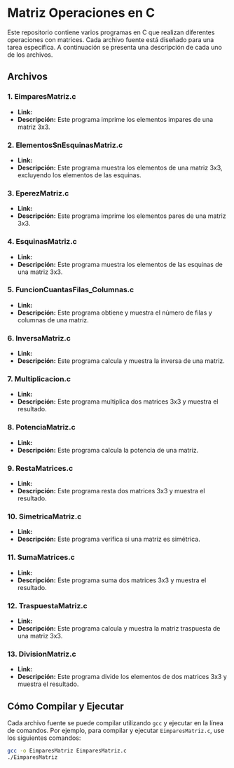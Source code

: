 # Matriz Operaciones en C

Este repositorio contiene varios programas en C que realizan diferentes operaciones con matrices. Cada archivo fuente está diseñado para una tarea específica. A continuación se presenta una descripción de cada uno de los archivos.

## Archivos

### 1. EimparesMatriz.c
- **Link:**
- **Descripción:** Este programa imprime los elementos impares de una matriz 3x3.

### 2. ElementosSnEsquinasMatriz.c
- **Link:**
- **Descripción:** Este programa muestra los elementos de una matriz 3x3, excluyendo los elementos de las esquinas.

### 3. EperezMatriz.c
- **Link:**
- **Descripción:** Este programa imprime los elementos pares de una matriz 3x3.

### 4. EsquinasMatriz.c
- **Link:**
- **Descripción:** Este programa muestra los elementos de las esquinas de una matriz 3x3.

### 5. FuncionCuantasFilas_Columnas.c
- **Link:**
- **Descripción:** Este programa obtiene y muestra el número de filas y columnas de una matriz.

### 6. InversaMatriz.c
- **Link:**
- **Descripción:** Este programa calcula y muestra la inversa de una matriz.

### 7. Multiplicacion.c
- **Link:**
- **Descripción:** Este programa multiplica dos matrices 3x3 y muestra el resultado.

### 8. PotenciaMatriz.c
- **Link:**
- **Descripción:** Este programa calcula la potencia de una matriz.

### 9. RestaMatrices.c
- **Link:**
- **Descripción:** Este programa resta dos matrices 3x3 y muestra el resultado.

### 10. SimetricaMatriz.c
- **Link:**
- **Descripción:** Este programa verifica si una matriz es simétrica.

### 11. SumaMatrices.c
- **Link:**
- **Descripción:** Este programa suma dos matrices 3x3 y muestra el resultado.

### 12. TraspuestaMatriz.c
- **Link:**
- **Descripción:** Este programa calcula y muestra la matriz traspuesta de una matriz 3x3.

### 13. DivisionMatriz.c
- **Link:**
- **Descripción:** Este programa divide los elementos de dos matrices 3x3 y muestra el resultado.

## Cómo Compilar y Ejecutar

Cada archivo fuente se puede compilar utilizando `gcc` y ejecutar en la línea de comandos. Por ejemplo, para compilar y ejecutar `EimparesMatriz.c`, use los siguientes comandos:

```bash
gcc -o EimparesMatriz EimparesMatriz.c
./EimparesMatriz